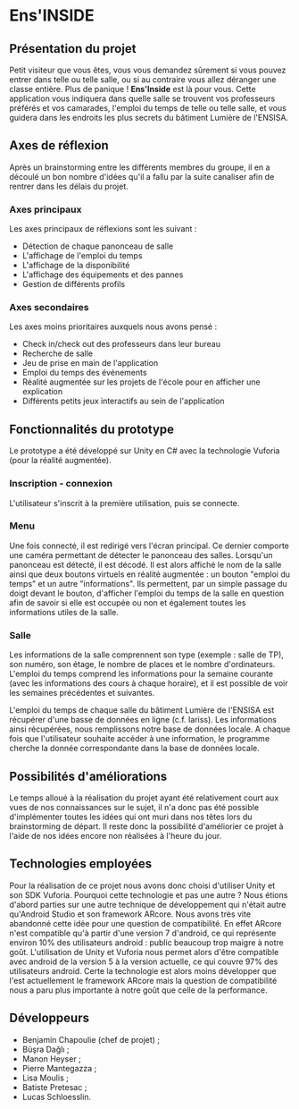 # Ens'INSIDE

## Présentation du projet

Petit visiteur que vous êtes, vous vous demandez sûrement si vous pouvez entrer dans telle ou telle salle, ou si au contraire vous allez déranger une classe entière. Plus de panique ! **Ens'Inside** est là pour vous. Cette application vous indiquera dans quelle salle se trouvent vos professeurs préférés et vos camarades, l'emploi du temps de telle ou telle salle, et vous guidera dans les endroits les plus secrets du bâtiment Lumière de l'ENSISA.

## Axes de réflexion

Après un brainstorming entre les différents membres du groupe, il en a découlé un bon nombre d'idées qu'il a fallu par la suite canaliser afin de rentrer dans les délais du projet.

### Axes principaux
Les axes principaux de réflexions sont les suivant :
  - Détection de chaque panonceau de salle
  - L'affichage de l'emploi du temps
  - L'affichage de la disponibilité
  - L'affichage des équipements et des pannes
  - Gestion de différents profils 

### Axes secondaires
Les axes moins prioritaires auxquels nous avons pensé :
  - Check in/check out des professeurs dans leur bureau
  - Recherche de salle
  - Jeu de prise en main de l'application
  - Emploi du temps des événements
  - Réalité augmentée sur les projets de l'école pour en afficher une explication
  - Différents petits jeux interactifs au sein de l'application

## Fonctionnalités du prototype

Le prototype a été développé sur Unity en C# avec la technologie Vuforia (pour la réalité augmentée).

### Inscription - connexion
L'utilisateur s'inscrit à la première utilisation, puis se connecte.

### Menu
Une fois connecté, il est redirigé vers l'écran principal. Ce dernier comporte une caméra permettant de détecter le panonceau des salles. Lorsqu'un panonceau est détecté, il est décodé. Il est alors affiché le nom de la salle ainsi que deux boutons virtuels en réalité augmentée : un bouton "emploi du temps" et un autre "informations". Ils permettent, par un simple passage du doigt devant le bouton, d'afficher l'emploi du temps de la salle en question afin de savoir si elle est occupée ou non et également toutes les informations utiles de la salle.

### Salle
Les informations de la salle comprennent son type (exemple : salle de TP), son numéro, son étage, le nombre de places et le nombre d'ordinateurs. L'emploi du temps comprend les informations pour la semaine courante (avec les informations des cours à chaque horaire), et il est possible de voir les semaines précédentes et suivantes.



L'emploi du temps de chaque salle du bâtiment Lumière de l'ENSISA est récupérer d'une basse de données en ligne (c.f. Iariss). Les informations ainsi récupérées, nous remplissons notre base de données locale. A chaque fois que l'utilisateur souhaite accéder à une information, le programme cherche la donnée correspondante dans la base de données locale.

## Possibilités d'améliorations

Le temps alloué à la réalisation du projet ayant été relativement court aux vues de nos connaissances sur le sujet, il n'a donc pas été possible d'implémenter toutes les idées qui ont muri dans nos têtes lors du brainstorming de départ. Il reste donc la possibilité d'améliorier ce projet à l'aide de nos idées encore non réalisées à l'heure du jour.

## Technologies employées

Pour la réalisation de ce projet nous avons donc choisi d'utiliser Unity et son SDK Vuforia. Pourquoi cette technologie et pas une autre ? Nous étions d'abord parties sur une autre technique de développement qui n'était autre qu'Android Studio et son framework ARcore. Nous avons très vite abandonné cette idée pour une question de compatibilité. En effet ARcore n'est compatible qu'à partir d'une version 7 d'android, ce qui représente environ 10% des utilisateurs android : public beaucoup trop maigre à notre goût. L'utilisation de Unity et Vuforia nous permet alors d'être compatible avec android de la version 5 à la version actuelle, ce qui couvre 97% des utilisateurs android. Certe la technologie est alors moins développer que l'est actuellement le framework ARcore mais la question de compatibilité nous a paru plus importante à notre goût que celle de la performance.

## Développeurs

* Benjamin Chapoulie (chef de projet) ;
* Büşra Dağlı ;
* Manon Heyser ;
* Pierre Mantegazza ;
* Lisa Moulis ;
* Batiste Pretesac ;
* Lucas Schloesslin.
